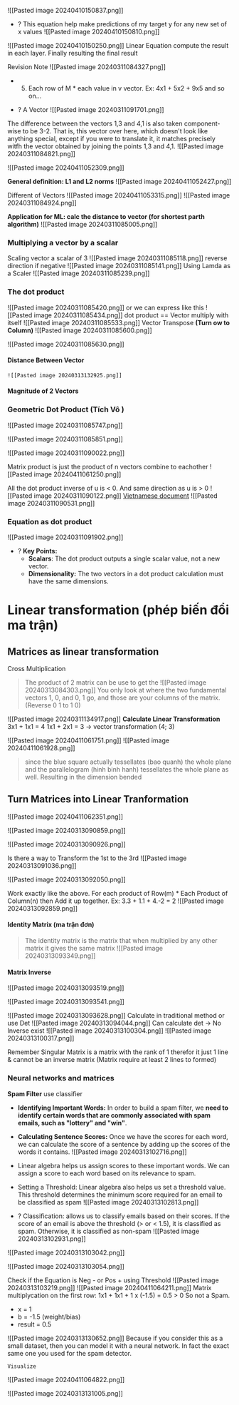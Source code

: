 ![[Pasted image 20240410150837.png]]
+ ? This equation help make predictions of my target y for any new set of x values
![[Pasted image 20240410150810.png]]

![[Pasted image 20240410150250.png]]
Linear Equation compute the result in each layer. Finally resulting the final result


Revision Note 
![[Pasted image 20240311084327.png]]
+ 5. Each row of M * each value in v vector.
	Ex: 4x1 + 5x2 + 9x5 and so on...
	


+ ? A Vector
![[Pasted image 20240311091701.png]]

The difference between the vectors 1,3 and 4,1 is also taken component-wise to be 3-2. That is, this vector over here, which doesn't look like anything special, except if you were to translate it, it matches precisely witfh the vector obtained by joining the points 1,3 and 4,1.
	![[Pasted image 20240311084821.png]]


![[Pasted image 20240411052309.png]]

**General definition: L1 and L2 norms**
![[Pasted image 20240411052427.png]]

Different of Vectors
![[Pasted image 20240411053315.png]]
![[Pasted image 20240311084924.png]]


**Application for ML: calc the distance to vector (for shortest parth algorithm)**
![[Pasted image 20240311085005.png]]
### Multiplying a vector by a scalar
Scaling vector a scalar of 3
![[Pasted image 20240311085118.png]]
reverse direction if negative
![[Pasted image 20240311085141.png]]
Using Lamda as a Scaler
![[Pasted image 20240311085239.png]]


### The dot product
![[Pasted image 20240311085420.png]]
or we can express like this
![[Pasted image 20240311085434.png]]
dot product == Vector multiply with itself
![[Pasted image 20240311085533.png]]
Vector Transpose **(Turn ow to Column)**
![[Pasted image 20240311085600.png]]

![[Pasted image 20240311085630.png]]



#### Distance Between Vector
	![[Pasted image 20240313132925.png]]
#### Magnitude of 2 Vectors


### Geometric Dot Product (Tích Vô )
![[Pasted image 20240311085747.png]]

![[Pasted image 20240311085851.png]]

![[Pasted image 20240311090022.png]]

Matrix product is just the product of n vectors combine to eachother
![[Pasted image 20240411061250.png]]

All the dot product inverse of u is < 0. And same direction as u is > 0
![[Pasted image 20240311090122.png]]
[Vietnamese document](https://minhhn.com/lap-trinh/dot-product-tich-vo-huong-tinh-goc-giua-hai-vector/)
![[Pasted image 20240311090531.png]]

### Equation as dot product
![[Pasted image 20240311091902.png]]

+ ? **Key Points:**
	- **Scalars**: The dot product outputs a single scalar value, not a new vector.
	- **Dimensionality:** The two vectors in a dot product calculation must have the same dimensions.

# Linear transformation (phép biến đổi ma trận)

## Matrices as linear transformation

Cross Multiplication
> The product of 2 matrix can be use to get the 
![[Pasted image 20240313084303.png]]
	You only look at where the two fundamental vectors 1, 0, and 0, 1 go, and those are your columns of the matrix.
(Reverse 0 1 to 1 0)

![[Pasted image 20240311134917.png]]
**Calculate Linear Transformation**
3x1 + 1x1 = 4
1x1 + 2x1 = 3 
-> vector transformation (4; 3)

![[Pasted image 20240411061751.png]]
![[Pasted image 20240411061928.png]]
> since the blue square actually tessellates (bao quanh) the whole plane and the parallelogram (hinh binh hanh) tessellates the whole plane as well. Resulting in the dimension bended

## Turn Matrices into Linear Tranformation 
![[Pasted image 20240411062351.png]]

![[Pasted image 20240313090859.png]]

![[Pasted image 20240313090926.png]]


 Is there a way to Transform the 1st to the 3rd
	![[Pasted image 20240313091036.png]]


![[Pasted image 20240313092050.png]]

Work exactly like the above. 
For each product of Row(m) * Each Product of Column(n) then Add it up together.
Ex: 3.3 + 1.1 + 4.-2 = 2
![[Pasted image 20240313092859.png]]


#### Identity Matrix (ma trận đơn)
> The identity matrix is the matrix that when multiplied by any other matrix it gives the same matrix
	![[Pasted image 20240313093349.png]]


#### Matrix Inverse 
![[Pasted image 20240313093519.png]]
 
![[Pasted image 20240313093541.png]]


![[Pasted image 20240313093628.png]]
Calculate in traditional method or use Det
![[Pasted image 20240313094044.png]]
Can calculate det -> No Inverse exist 
	![[Pasted image 20240313100304.png]]
	![[Pasted image 20240313100317.png]]

Remember Singular Matrix is a matrix with the rank of 1 therefor it just 1 line & cannot be an inverse matrix (Matrix require at least 2 lines to formed)  

### Neural networks and matrices
**Spam Filter**
	use classifier
+ **Identifying Important Words:** In order to build a spam filter, we **need to identify certain words that are commonly associated with spam emails, such as "lottery" and "win"**. 
	
+ **Calculating Sentence Scores:** Once we have the scores for each word, we can calculate the score of a sentence by adding up the scores of the words it contains. 
![[Pasted image 20240313102716.png]]

+ Linear algebra helps us assign scores to these important words. We can assign a score to each word based on its relevance to spam. 
	
+ Setting a Threshold: Linear algebra also helps us set a threshold value. This threshold determines the minimum score required for an email to be classified as spam
![[Pasted image 20240313102813.png]]


+ ? Classification: allows us to classify emails based on their scores. If the score of an email is above the threshold (> or < 1.5), it is classified as spam. Otherwise, it is classified as non-spam
![[Pasted image 20240313102931.png]]

![[Pasted image 20240313103042.png]]

![[Pasted image 20240313103054.png]]

Check if the Equation is Neg - or Pos + using Threshold
![[Pasted image 20240313103219.png]]
![[Pasted image 20240411064211.png]]
Matrix multiplycation on the first row:
1x1 + 1x1 + 1 x (-1.5) = 0.5 > 0 So not a Spam. 
+ x = 1
+ b = -1.5 (weight/bias)
+ result = 0.5 

![[Pasted image 20240313130652.png]]
Because if you consider this as a small dataset, then you can model it with a neural network. In fact the exact same one you used for the spam detector. 

	Visualize
![[Pasted image 20240411064822.png]]

![[Pasted image 20240313131005.png]]


